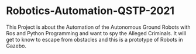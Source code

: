 # Robotics-Automation-QSTP-2021
This Project is about the Automation of the Autonomous Ground Robots with Ros and Python Programming and want to spy the Alleged Criminals. It will get to know to escape from obstacles and this is a prototype of Robots in Gazebo.
